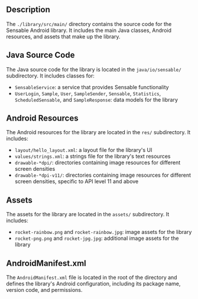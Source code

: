 ## Description

The `./library/src/main/` directory contains the source code for the Sensable Android library. It includes the main Java classes, Android resources, and assets that make up the library.


## Java Source Code

The Java source code for the library is located in the `java/io/sensable/` subdirectory. It includes classes for:

* `SensableService`: a service that provides Sensable functionality
* `UserLogin`, `Sample`, `User`, `SampleSender`, `Sensable`, `Statistics`, `ScheduledSensable`, and `SampleResponse`: data models for the library


## Android Resources

The Android resources for the library are located in the `res/` subdirectory. It includes:

* `layout/hello_layout.xml`: a layout file for the library's UI
* `values/strings.xml`: a strings file for the library's text resources
* `drawable-*dpi/`: directories containing image resources for different screen densities
* `drawable-*dpi-v11/`: directories containing image resources for different screen densities, specific to API level 11 and above


## Assets

The assets for the library are located in the `assets/` subdirectory. It includes:

* `rocket-rainbow.png` and `rocket-rainbow.jpg`: image assets for the library
* `rocket-png.png` and `rocket-jpg.jpg`: additional image assets for the library


## AndroidManifest.xml

The `AndroidManifest.xml` file is located in the root of the directory and defines the library's Android configuration, including its package name, version code, and permissions.



